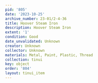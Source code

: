 ```yaml
---
pid: '805'
date: '2023-10-25'
archive_number: 23-01/2-4-36
title: Hoover Steam Iron
description: Hoover Steam Iron
extent: '1'
condition: Good
date_unvalidated: Unknown
creator: Unknown
collector: Unknown
materials: Metal, Paint, Plastic, Thread
collection: tinui
key: object
order: '804'
layout: tinui_item
---
```

